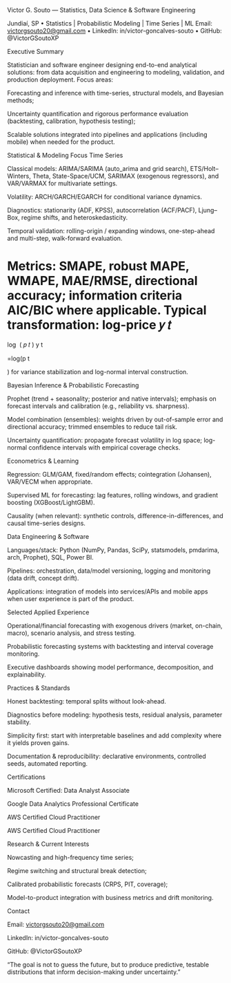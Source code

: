 Victor G. Souto — Statistics, Data Science & Software Engineering

Jundiaí, SP • Statistics | Probabilistic Modeling | Time Series | ML
Email: victorgsouto20@gmail.com
 • LinkedIn: in/victor-goncalves-souto
 • GitHub: @VictorGSoutoXP

Executive Summary

Statistician and software engineer designing end-to-end analytical solutions: from data acquisition and engineering to modeling, validation, and production deployment. Focus areas:

Forecasting and inference with time-series, structural models, and Bayesian methods;

Uncertainty quantification and rigorous performance evaluation (backtesting, calibration, hypothesis testing);

Scalable solutions integrated into pipelines and applications (including mobile) when needed for the product.

Statistical & Modeling Focus
Time Series

Classical models: ARIMA/SARIMA (auto_arima and grid search), ETS/Holt–Winters, Theta, State-Space/UCM, SARIMAX (exogenous regressors), and VAR/VARMAX for multivariate settings.

Volatility: ARCH/GARCH/EGARCH for conditional variance dynamics.

Diagnostics: stationarity (ADF, KPSS), autocorrelation (ACF/PACF), Ljung–Box, regime shifts, and heteroskedasticity.

Temporal validation: rolling-origin / expanding windows, one-step-ahead and multi-step, walk-forward evaluation.

Metrics: SMAPE, robust MAPE, WMAPE, MAE/RMSE, directional accuracy; information criteria AIC/BIC where applicable.
Typical transformation: log-price 
𝑦
𝑡
=
log
⁡
(
𝑝
𝑡
)
y
t
	​

=log(p
t
	​

) for variance stabilization and log-normal interval construction.

Bayesian Inference & Probabilistic Forecasting

Prophet (trend + seasonality; posterior and native intervals); emphasis on forecast intervals and calibration (e.g., reliability vs. sharpness).

Model combination (ensembles): weights driven by out-of-sample error and directional accuracy; trimmed ensembles to reduce tail risk.

Uncertainty quantification: propagate forecast volatility in log space; log-normal confidence intervals with empirical coverage checks.

Econometrics & Learning

Regression: GLM/GAM, fixed/random effects; cointegration (Johansen), VAR/VECM when appropriate.

Supervised ML for forecasting: lag features, rolling windows, and gradient boosting (XGBoost/LightGBM).

Causality (when relevant): synthetic controls, difference-in-differences, and causal time-series designs.

Data Engineering & Software

Languages/stack: Python (NumPy, Pandas, SciPy, statsmodels, pmdarima, arch, Prophet), SQL, Power BI.

Pipelines: orchestration, data/model versioning, logging and monitoring (data drift, concept drift).

Applications: integration of models into services/APIs and mobile apps when user experience is part of the product.

Selected Applied Experience

Operational/financial forecasting with exogenous drivers (market, on-chain, macro), scenario analysis, and stress testing.

Probabilistic forecasting systems with backtesting and interval coverage monitoring.

Executive dashboards showing model performance, decomposition, and explainability.

Practices & Standards

Honest backtesting: temporal splits without look-ahead.

Diagnostics before modeling: hypothesis tests, residual analysis, parameter stability.

Simplicity first: start with interpretable baselines and add complexity where it yields proven gains.

Documentation & reproducibility: declarative environments, controlled seeds, automated reporting.

Certifications

Microsoft Certified: Data Analyst Associate

Google Data Analytics Professional Certificate

AWS Certified Cloud Practitioner

AWS Certified Cloud Practitioner

Research & Current Interests

Nowcasting and high-frequency time series;

Regime switching and structural break detection;

Calibrated probabilistic forecasts (CRPS, PIT, coverage);

Model-to-product integration with business metrics and drift monitoring.

Contact

Email: victorgsouto20@gmail.com

LinkedIn: in/victor-goncalves-souto

GitHub: @VictorGSoutoXP

“The goal is not to guess the future, but to produce predictive, testable distributions that inform decision-making under uncertainty.”
